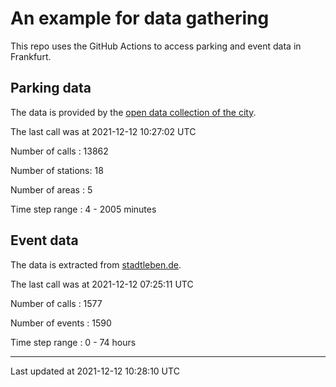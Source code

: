 # An example for data gathering

This repo uses the GitHub Actions to access parking and event data in Frankfurt.

## Parking data
The data is provided by the [open data collection of the city](https://www.offenedaten.frankfurt.de/).

The last call was at 2021-12-12 10:27:02 UTC

Number of calls   : 13862

Number of stations:    18

Number of areas   :     5

Time step range   :     4 -  2005 minutes


## Event data
The data is extracted from [stadtleben.de](https://stadtleben.de/frankfurt/).

The last call was at 2021-12-12 07:25:11 UTC

Number of calls   : 1577

Number of events  : 1590

Time step range   :    0 -   74 hours


----

Last updated at 2021-12-12 10:28:10 UTC
